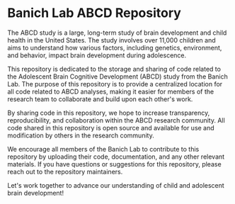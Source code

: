 # Banich Lab ABCD Repository 

The ABCD study is a large, long-term study of brain development and child health in the United States. The study involves over 11,000 children and aims to understand how various factors, including genetics, environment, and behavior, impact brain development during adolescence.

This repository is dedicated to the storage and sharing of code related to the Adolescent Brain Cognitive Development (ABCD) study from the Banich Lab. The purpose of this repository is to provide a centralized location for all code related to ABCD analyses, making it easier for members of the research team to collaborate and build upon each other's work.

By sharing code in this repository, we hope to increase transparency, reproducibility, and collaboration within the ABCD research community. All code shared in this repository is open source and available for use and modification by others in the research community.

We encourage all members of the Banich Lab to contribute to this repository by uploading their code, documentation, and any other relevant materials. If you have questions or suggestions for this repository, please reach out to the repository maintainers.

Let's work together to advance our understanding of child and adolescent brain development!

